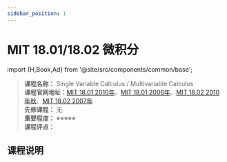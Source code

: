 ```yaml
---
sidebar_position: 1
---
```


# MIT 18.01/18.02 微积分
import {H,Book,Ad} from '@site/src/components/common/base';




>**课程名称：** Single Variable Calculus / Multivariable Calculus    
**课程官网地址：**[MIT 18.01 2010年](https://ocw.mit.edu/courses/18-01sc-single-variable-calculus-fall-2010/)、[MIT 18.01 2006年](https://ocw.mit.edu/courses/18-01-single-variable-calculus-fall-2006/)、[MIT 18.02 2010年秋](https://ocw.mit.edu/courses/18-02sc-multivariable-calculus-fall-2010/)、[MIT 18.02 2007年](https://ocw.mit.edu/courses/18-02-multivariable-calculus-fall-2007/)      
**先修课程：** 无  
**重要程度：** ※※※※※  
**课程评点：** 

## 课程说明

<Comment></Comment>
